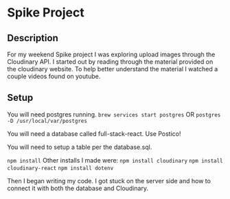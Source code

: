 # Spike Project

## Description

For my weekend Spike project I was exploring upload images through the Cloudinary API. I started out by reading through the material provided on the cloudinary website. To help better understand the material I watched a couple videos found on youtube.

## Setup

You will need postgres running.
`brew services start postgres`
OR
`postgres -D /usr/local/var/postgres`

You will need a database called full-stack-react.
Use Postico!

You will need to setup a table per the database.sql.

`npm install`
Other installs I made were:
`npm install cloudinary`
`npm install cloudinary-react`
`npm install dotenv`

Then I began writing my code. I got stuck on the server side and how to connect it with both the database and Cloudinary.
